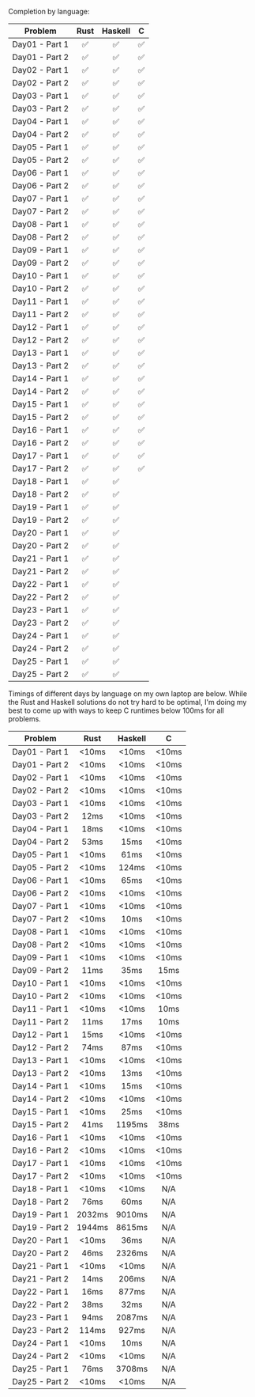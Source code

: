 Completion by language:

| Problem| Rust| Haskell| C|
| :---: | :---: | :---: | :---: |
| Day01 - Part 1 | ✅ | ✅ | ✅ |
| Day01 - Part 2 | ✅ | ✅ | ✅ |
| Day02 - Part 1 | ✅ | ✅ | ✅ |
| Day02 - Part 2 | ✅ | ✅ | ✅ |
| Day03 - Part 1 | ✅ | ✅ | ✅ |
| Day03 - Part 2 | ✅ | ✅ | ✅ |
| Day04 - Part 1 | ✅ | ✅ | ✅ |
| Day04 - Part 2 | ✅ | ✅ | ✅ |
| Day05 - Part 1 | ✅ | ✅ | ✅ |
| Day05 - Part 2 | ✅ | ✅ | ✅ |
| Day06 - Part 1 | ✅ | ✅ | ✅ |
| Day06 - Part 2 | ✅ | ✅ | ✅ |
| Day07 - Part 1 | ✅ | ✅ | ✅ |
| Day07 - Part 2 | ✅ | ✅ | ✅ |
| Day08 - Part 1 | ✅ | ✅ | ✅ |
| Day08 - Part 2 | ✅ | ✅ | ✅ |
| Day09 - Part 1 | ✅ | ✅ | ✅ |
| Day09 - Part 2 | ✅ | ✅ | ✅ |
| Day10 - Part 1 | ✅ | ✅ | ✅ |
| Day10 - Part 2 | ✅ | ✅ | ✅ |
| Day11 - Part 1 | ✅ | ✅ | ✅ |
| Day11 - Part 2 | ✅ | ✅ | ✅ |
| Day12 - Part 1 | ✅ | ✅ | ✅ |
| Day12 - Part 2 | ✅ | ✅ | ✅ |
| Day13 - Part 1 | ✅ | ✅ | ✅ |
| Day13 - Part 2 | ✅ | ✅ | ✅ |
| Day14 - Part 1 | ✅ | ✅ | ✅ |
| Day14 - Part 2 | ✅ | ✅ | ✅ |
| Day15 - Part 1 | ✅ | ✅ | ✅ |
| Day15 - Part 2 | ✅ | ✅ | ✅ |
| Day16 - Part 1 | ✅ | ✅ | ✅ |
| Day16 - Part 2 | ✅ | ✅ | ✅ |
| Day17 - Part 1 | ✅ | ✅ | ✅ |
| Day17 - Part 2 | ✅ | ✅ | ✅ |
| Day18 - Part 1 | ✅ | ✅ |   |
| Day18 - Part 2 | ✅ | ✅ |   |
| Day19 - Part 1 | ✅ | ✅ |   |
| Day19 - Part 2 | ✅ | ✅ |   |
| Day20 - Part 1 | ✅ | ✅ |   |
| Day20 - Part 2 | ✅ | ✅ |   |
| Day21 - Part 1 | ✅ | ✅ |   |
| Day21 - Part 2 | ✅ | ✅ |   |
| Day22 - Part 1 | ✅ | ✅ |   |
| Day22 - Part 2 | ✅ | ✅ |   |
| Day23 - Part 1 | ✅ | ✅ |   |
| Day23 - Part 2 | ✅ | ✅ |   |
| Day24 - Part 1 | ✅ | ✅ |   |
| Day24 - Part 2 | ✅ | ✅ |   |
| Day25 - Part 1 | ✅ | ✅ |   |
| Day25 - Part 2 | ✅ | ✅ |   |

Timings of different days by language on my own laptop are below. While the Rust and Haskell
solutions do not try hard to be optimal, I'm doing my best to come up with ways to keep C
runtimes below 100ms for all problems.

| Problem| Rust| Haskell| C|
| :---: | :---: | :---: | :---: |
| Day01 - Part 1 | <10ms | <10ms | <10ms |
| Day01 - Part 2 | <10ms | <10ms | <10ms |
| Day02 - Part 1 | <10ms | <10ms | <10ms |
| Day02 - Part 2 | <10ms | <10ms | <10ms |
| Day03 - Part 1 | <10ms | <10ms | <10ms |
| Day03 - Part 2 | 12ms | <10ms | <10ms |
| Day04 - Part 1 | 18ms | <10ms | <10ms |
| Day04 - Part 2 | 53ms | 15ms | <10ms |
| Day05 - Part 1 | <10ms | 61ms | <10ms |
| Day05 - Part 2 | <10ms | 124ms | <10ms |
| Day06 - Part 1 | <10ms | 65ms | <10ms |
| Day06 - Part 2 | <10ms | <10ms | <10ms |
| Day07 - Part 1 | <10ms | <10ms | <10ms |
| Day07 - Part 2 | <10ms | 10ms | <10ms |
| Day08 - Part 1 | <10ms | <10ms | <10ms |
| Day08 - Part 2 | <10ms | <10ms | <10ms |
| Day09 - Part 1 | <10ms | <10ms | <10ms |
| Day09 - Part 2 | 11ms | 35ms | 15ms |
| Day10 - Part 1 | <10ms | <10ms | <10ms |
| Day10 - Part 2 | <10ms | <10ms | <10ms |
| Day11 - Part 1 | <10ms | <10ms | 10ms |
| Day11 - Part 2 | 11ms | 17ms | 10ms |
| Day12 - Part 1 | 15ms | <10ms | <10ms |
| Day12 - Part 2 | 74ms | 87ms | <10ms |
| Day13 - Part 1 | <10ms | <10ms | <10ms |
| Day13 - Part 2 | <10ms | 13ms | <10ms |
| Day14 - Part 1 | <10ms | 15ms | <10ms |
| Day14 - Part 2 | <10ms | <10ms | <10ms |
| Day15 - Part 1 | <10ms | 25ms | <10ms |
| Day15 - Part 2 | 41ms | 1195ms | 38ms |
| Day16 - Part 1 | <10ms | <10ms | <10ms |
| Day16 - Part 2 | <10ms | <10ms | <10ms |
| Day17 - Part 1 | <10ms | <10ms | <10ms |
| Day17 - Part 2 | <10ms | <10ms | <10ms |
| Day18 - Part 1 | <10ms | <10ms | N/A |
| Day18 - Part 2 | 76ms | 60ms | N/A |
| Day19 - Part 1 | 2032ms | 9010ms | N/A |
| Day19 - Part 2 | 1944ms | 8615ms | N/A |
| Day20 - Part 1 | <10ms | 36ms | N/A |
| Day20 - Part 2 | 46ms | 2326ms | N/A |
| Day21 - Part 1 | <10ms | <10ms | N/A |
| Day21 - Part 2 | 14ms | 206ms | N/A |
| Day22 - Part 1 | 16ms | 877ms | N/A |
| Day22 - Part 2 | 38ms | 32ms | N/A |
| Day23 - Part 1 | 94ms | 2087ms | N/A |
| Day23 - Part 2 | 114ms | 927ms | N/A |
| Day24 - Part 1 | <10ms | 10ms | N/A |
| Day24 - Part 2 | <10ms | <10ms | N/A |
| Day25 - Part 1 | 76ms | 3708ms | N/A |
| Day25 - Part 2 | <10ms | <10ms | N/A |
